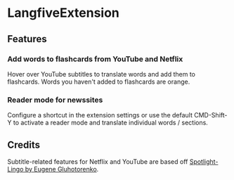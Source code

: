 # LangfiveExtension

## Features

### Add words to flashcards from YouTube and Netflix
Hover over YouTube subtitles to translate words and add them to flashcards. Words you haven't added to flashcards are orange.

### Reader mode for newssites
Configure a shortcut in the extension settings or use the default CMD-Shift-Y to activate a reader mode and translate individual words / sections. 

## Credits
Subtitle-related features for Netflix and YouTube are based off [Spotlight-Lingo by Eugene Gluhotorenko](https://github.com/gevgeny/Spotlight-Lingo/). 
